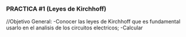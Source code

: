 ### PRACTICA #1 (Leyes de Kirchhoff)
//Objetivo General:
-Conocer las leyes de Kirchhoff que es fundamental usarlo en el analisis de los circuitos electricos;
-Calcular 


